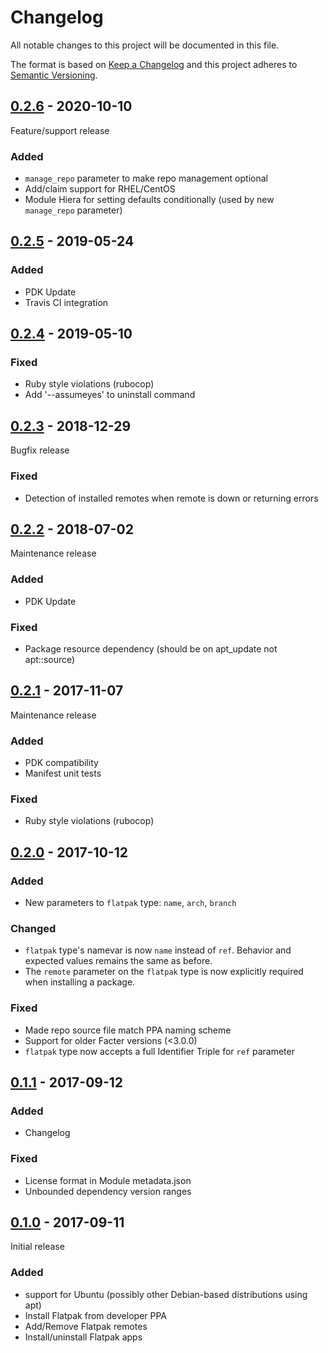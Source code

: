 # Changelog
All notable changes to this project will be documented in this file.

The format is based on [Keep a Changelog](http://keepachangelog.com/en/1.0.0/)
and this project adheres to [Semantic Versioning](http://semver.org/spec/v2.0.0.html).

## [0.2.6] - 2020-10-10
Feature/support release
### Added
- `manage_repo` parameter to make repo management optional
- Add/claim support for RHEL/CentOS
- Module Hiera for setting defaults conditionally (used by new `manage_repo` parameter)

## [0.2.5] - 2019-05-24
### Added
- PDK Update
- Travis CI integration

## [0.2.4] - 2019-05-10
### Fixed
- Ruby style violations (rubocop)
- Add '--assumeyes' to uninstall command

## [0.2.3] - 2018-12-29
Bugfix release
### Fixed
- Detection of installed remotes when remote is down or returning errors

## [0.2.2] - 2018-07-02
Maintenance release
### Added
- PDK Update

### Fixed
- Package resource dependency (should be on apt\_update not apt::source)

## [0.2.1] - 2017-11-07
Maintenance release
### Added
- PDK compatibility
- Manifest unit tests

### Fixed
- Ruby style violations (rubocop)

## [0.2.0] - 2017-10-12
### Added
- New parameters to `flatpak` type: `name`, `arch`, `branch`

### Changed
- `flatpak` type's namevar is now `name` instead of `ref`. Behavior and
  expected values remains the same as before.
- The `remote` parameter on the `flatpak` type is now explicitly required
  when installing a package.

### Fixed
- Made repo source file match PPA naming scheme
- Support for older Facter versions (<3.0.0)
- `flatpak` type now accepts a full Identifier Triple for `ref` parameter

## [0.1.1] - 2017-09-12
### Added
- Changelog

### Fixed
- License format in Module metadata.json
- Unbounded dependency version ranges

## [0.1.0] - 2017-09-11
Initial release
### Added
- support for Ubuntu (possibly other Debian-based distributions using apt)
- Install Flatpak from developer PPA
- Add/Remove Flatpak remotes
- Install/uninstall Flatpak apps

[0.2.6]: https://github.com/brwyatt/puppet-flatpak/compare/v0.2.5...v0.2.6
[0.2.5]: https://github.com/brwyatt/puppet-flatpak/compare/v0.2.4...v0.2.5
[0.2.4]: https://github.com/brwyatt/puppet-flatpak/compare/v0.2.3...v0.2.4
[0.2.3]: https://github.com/brwyatt/puppet-flatpak/compare/v0.2.2...v0.2.3
[0.2.2]: https://github.com/brwyatt/puppet-flatpak/compare/v0.2.1...v0.2.2
[0.2.1]: https://github.com/brwyatt/puppet-flatpak/compare/v0.2.0...v0.2.1
[0.2.0]: https://github.com/brwyatt/puppet-flatpak/compare/v0.1.1...v0.2.0
[0.1.1]: https://github.com/brwyatt/puppet-flatpak/compare/v0.1.0...v0.1.1
[0.1.0]: https://github.com/brwyatt/puppet-flatpak/compare/ff5cbee...v0.1.0

